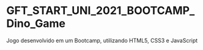 # GFT_START_UNI_2021_BOOTCAMP_Dino_Game
Jogo desenvolvido em um Bootcamp, utilizando HTML5, CSS3 e JavaScript
